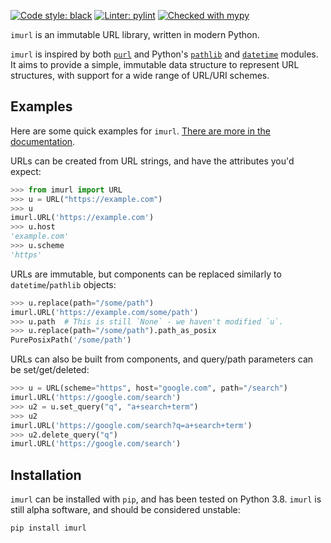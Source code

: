 [![Code style: black](https://img.shields.io/badge/code%20style-black-000000.svg)](https://github.com/psf/black)
[![Linter: pylint](https://img.shields.io/badge/linter-pylint-09BB44.svg)](https://github.com/PyCQA/pylint)
[![Checked with mypy](http://www.mypy-lang.org/static/mypy_badge.svg)](http://mypy-lang.org/)

`imurl` is an immutable URL library, written in modern Python.

`imurl` is inspired by both [`purl`](https://github.com/codeinthehole/purl) and Python's [`pathlib`](https://docs.python.org/3/library/pathlib.html)
and [`datetime`](https://docs.python.org/3/library/datetime.html) modules. It aims to provide a simple, immutable data structure to represent 
URL structures, with support for a wide range of URL/URI schemes.

## Examples

Here are some quick examples for `imurl`. [There are more in the documentation](
    https://thesketh.github.io/imurl/imurl/url.html#URL).

URLs can be created from URL strings, and have the attributes you'd expect:

```python
>>> from imurl import URL
>>> u = URL("https://example.com")
>>> u
imurl.URL('https://example.com')
>>> u.host
'example.com'
>>> u.scheme
'https'
```

URLs are immutable, but components can be replaced similarly to `datetime`/`pathlib` objects:

```python
>>> u.replace(path="/some/path")
imurl.URL('https://example.com/some/path')
>>> u.path  # This is still `None` - we haven't modified `u`.
>>> u.replace(path="/some/path").path_as_posix
PurePosixPath('/some/path')
```

URLs can also be built from components, and query/path parameters can be set/get/deleted:

```python
>>> u = URL(scheme="https", host="google.com", path="/search")
imurl.URL('https://google.com/search')
>>> u2 = u.set_query("q", "a+search+term")
>>> u2
imurl.URL('https://google.com/search?q=a+search+term')
>>> u2.delete_query("q")
imurl.URL('https://google.com/search')
```

## Installation

`imurl` can be installed with `pip`, and has been tested on Python 3.8. `imurl` is still
alpha software, and should be considered unstable:

```
pip install imurl
```
